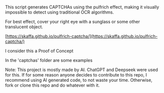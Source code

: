 This script generates CAPTCHAs using the pulfrich effect, making it visually impossible to detect using traditional OCR algorithms.

For best effect, cover your right eye with a sunglass or some other translucent object.  

[https://skaffa.github.io/pulfrich-captcha/](https://skaffa.github.io/pulfrich-captcha/)

I consider this a Proof of Concept

In the 'captchas' folder are some examples

Note: This project is mostly made by AI. ChatGPT and Deepseek were used for this.
If for some reason anyone decides to contribute to this repo, I recommend using AI generated code, to not waste your time. Otherwise, fork or clone this repo and do whatever with it.
